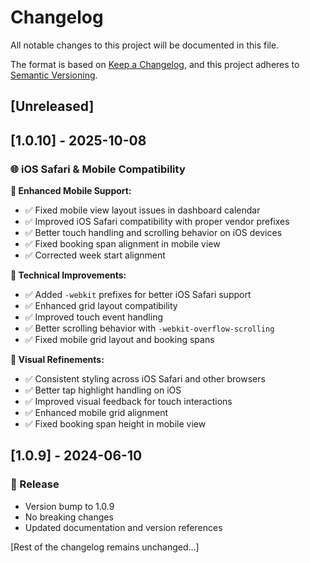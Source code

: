 # Changelog

All notable changes to this project will be documented in this file.

The format is based on [Keep a Changelog](https://keepachangelog.com/en/1.0.0/),
and this project adheres to [Semantic Versioning](https://semver.org/spec/v2.0.0.html).

## [Unreleased]

## [1.0.10] - 2025-10-08

### 🌐 iOS Safari & Mobile Compatibility

**📱 Enhanced Mobile Support:**
- ✅ Fixed mobile view layout issues in dashboard calendar
- ✅ Improved iOS Safari compatibility with proper vendor prefixes
- ✅ Better touch handling and scrolling behavior on iOS devices
- ✅ Fixed booking span alignment in mobile view
- ✅ Corrected week start alignment

**🔧 Technical Improvements:**
- ✅ Added `-webkit` prefixes for better iOS Safari support
- ✅ Enhanced grid layout compatibility
- ✅ Improved touch event handling
- ✅ Better scrolling behavior with `-webkit-overflow-scrolling`
- ✅ Fixed mobile grid layout and booking spans

**🎨 Visual Refinements:**
- ✅ Consistent styling across iOS Safari and other browsers
- ✅ Better tap highlight handling on iOS
- ✅ Improved visual feedback for touch interactions
- ✅ Enhanced mobile grid alignment
- ✅ Fixed booking span height in mobile view

## [1.0.9] - 2024-06-10

### 🚀 Release

- Version bump to 1.0.9
- No breaking changes
- Updated documentation and version references

[Rest of the changelog remains unchanged...]